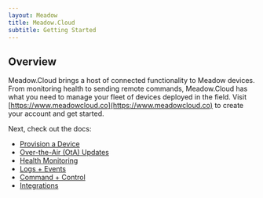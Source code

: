 ```yaml
---
layout: Meadow
title: Meadow.Cloud
subtitle: Getting Started
---
```


## Overview

Meadow.Cloud brings a host of connected functionality to Meadow devices. From monitoring health to sending remote commands, Meadow.Cloud has what you need to manage your fleet of devices deployed in the field. Visit [https://www.meadowcloud.co](https://www.meadowcloud.co) to create your account and get started.

Next, check out the docs:

* [Provision a Device](Device_Provisioning/)
* [Over-the-Air (OtA) Updates](OtA_Updates/)
* [Health Monitoring](Health_Monitoring/)
* [Logs + Events](Logs_Events/)
* [Command + Control](Command_Control/)
* [Integrations](Integrations/)
